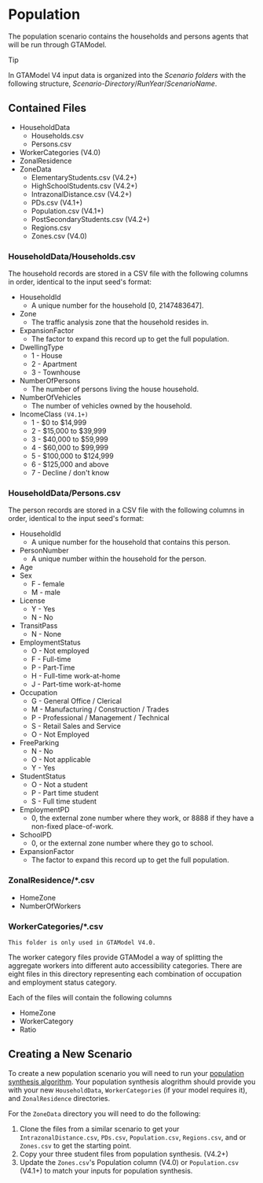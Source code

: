 # Population

The population scenario contains the households and persons agents that will be run through GTAModel.

> [!Tip]
> In GTAModel V4 input data is organized into the _Scenario folders_ with the following structure,
> _Scenario-Directory_/_RunYear_/_ScenarioName_.

## Contained Files

* HouseholdData
    * Households.csv
    * Persons.csv
* WorkerCategories (V4.0)
* ZonalResidence
* ZoneData
    * ElementaryStudents.csv (V4.2+)
    * HighSchoolStudents.csv (V4.2+)
    * IntrazonalDistance.csv (V4.2+)
    * PDs.csv (V4.1+)
    * Population.csv (V4.1+)
    * PostSecondaryStudents.csv (V4.2+)
    * Regions.csv
    * Zones.csv (V4.0)

### HouseholdData/Households.csv

The household records are stored in a CSV file with the following columns in order, identical to the input seed's format:

* HouseholdId
    * A unique number for the household [0, 2147483647].
* Zone
    * The traffic analysis zone that the household resides in.
* ExpansionFactor
    * The factor to expand this record up to get the full population.
* DwellingType
    * 1 - House
    * 2 - Apartment
    * 3 - Townhouse
* NumberOfPersons
    * The number of persons living the house household.
* NumberOfVehicles
    * The number of vehicles owned by the household.
* IncomeClass `(V4.1+)`
    * 1 - $0 to $14,999
    * 2 - $15,000 to $39,999
    * 3 - $40,000 to $59,999
    * 4 - $60,000 to $99,999
    * 5 - $100,000 to $124,999
    * 6 - $125,000 and above
    * 7 - Decline / don't know

### HouseholdData/Persons.csv

The person records are stored in a CSV file with the following columns in order, identical to the input seed's format:

* HouseholdId
    * A unique number for the household that contains this person.
* PersonNumber
    * A unique number within the household for the person.
* Age
* Sex
    * F - female
    * M - male
* License
    * Y - Yes
    * N - No
* TransitPass
    * N - None
* EmploymentStatus
    * O - Not employed
    * F - Full-time
    * P - Part-Time
    * H - Full-time work-at-home
    * J - Part-time work-at-home
* Occupation
    * G - General Office / Clerical
    * M - Manufacturing / Construction / Trades
    * P - Professional / Management / Technical
    * S - Retail Sales and Service
    * O - Not Employed
* FreeParking
    * N - No
    * O - Not applicable
    * Y - Yes
* StudentStatus
    * O - Not a student 
    * P - Part time student
    * S - Full time student
* EmploymentPD
    * 0, the external zone number where they work, or 8888 if they have a non-fixed place-of-work.
* SchoolPD
    * 0, or the external zone number where they go to school.
* ExpansionFactor
    * The factor to expand this record up to get the full population.

### ZonalResidence/*.csv

* HomeZone
* NumberOfWorkers

### WorkerCategories/*.csv

`This folder is only used in GTAModel V4.0.`

The worker category files provide GTAModel a way of splitting the aggregate workers into different auto accessibility categories. There are
eight files in this directory representing each combination of occupation and employment status category.

Each of the files will contain the following columns

* HomeZone
* WorkerCategory
* Ratio



## Creating a New Scenario

To create a new population scenario you will need to run your [population synthesis algorithm](../PopulationSynthesis/index.md).
Your population synthesis alogrithm should provide you with your new `HouseholdData`, `WorkerCategories` (if your model requires it),
and `ZonalResidence` directories.  

For the `ZoneData` directory you will need to do the following:


1. Clone the files from a similar scenario to get your `IntrazonalDistance.csv`, `PDs.csv`, `Population.csv`, `Regions.csv`, and or `Zones.csv`
    to get the starting point.
1. Copy your three student files from population synthesis. (V4.2+)
1. Update the `Zones.csv`'s Population column (V4.0) or `Population.csv` (V4.1+) to match your inputs for population synthesis.
